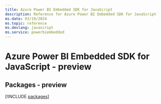 ```yaml
---
title: Azure Power BI Embedded SDK for JavaScript
description: Reference for Azure Power BI Embedded SDK for JavaScript
ms.date: 03/19/2024
ms.topic: reference
ms.devlang: javascript
ms.service: powerbiembedded
---
```

# Azure Power BI Embedded SDK for JavaScript - preview
## Packages - preview
[!INCLUDE [packages](power-bi-embedded-index.md)]